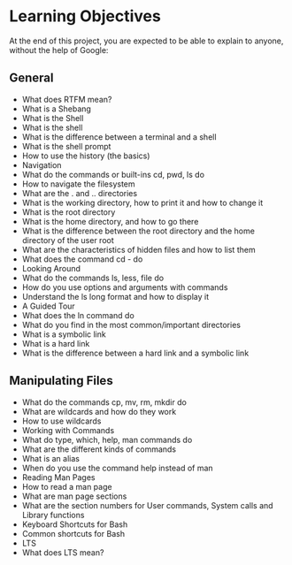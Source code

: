# Learning Objectives
At the end of this project, you are expected to be able to explain to anyone, without the help of Google:

## General

+ What does RTFM mean?
+ What is a Shebang
+ What is the Shell
+ What is the shell
+ What is the difference between a terminal and a shell
+ What is the shell prompt
+ How to use the history (the basics)
+ Navigation
+ What do the commands or built-ins cd, pwd, ls do
+ How to navigate the filesystem
+ What are the . and .. directories
+ What is the working directory, how to print it and how to change it
+ What is the root directory
+ What is the home directory, and how to go there
+ What is the difference between the root directory and the home directory of the user root
+ What are the characteristics of hidden files and how to list them
+ What does the command cd - do
+ Looking Around
+ What do the commands ls, less, file do
+ How do you use options and arguments with commands
+ Understand the ls long format and how to display it
+ A Guided Tour
+ What does the ln command do
+ What do you find in the most common/important directories
+ What is a symbolic link
+ What is a hard link
+ What is the difference between a hard link and a symbolic link

## Manipulating Files

+ What do the commands cp, mv, rm, mkdir do
+ What are wildcards and how do they work
+ How to use wildcards
+ Working with Commands
+ What do type, which, help, man commands do
+ What are the different kinds of commands
+ What is an alias
+ When do you use the command help instead of man
+ Reading Man Pages
+ How to read a man page
+ What are man page sections
+ What are the section numbers for User commands, System calls and Library functions
+ Keyboard Shortcuts for Bash
+ Common shortcuts for Bash
+ LTS
+ What does LTS mean?